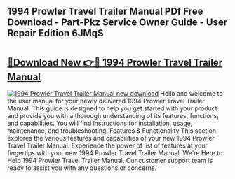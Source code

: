 ## 1994 Prowler Travel Trailer Manual PDf Free Download - Part-Pkz Service Owner Guide - User Repair Edition 6JMqS

# <h2><a href="http://bc52941.oget.top/?id=1994+Prowler+Travel+Trailer+Manual">🔗Download New 👉🔴 1994 Prowler Travel Trailer Manual</a></h2>

[![1994 Prowler Travel Trailer Manual new download](https://i.imgur.com/5g1atiW.png)](http://bc52941.oget.top/?id=1994+Prowler+Travel+Trailer+Manual)
Hello and welcome to the user manual for your newly delivered 1994 Prowler Travel Trailer Manual. This guide is designed to help you get started with your product and provide you with a thorough understanding of its features, functions, and capabilities. You will find instructions for installation, usage, maintenance, and troubleshooting. Features & Functionality This section explores the various features and capabilities of your new 1994 Prowler Travel Trailer Manual. Experience the power of list of features at your fingertips with your new 1994 Prowler Travel Trailer Manual. We're Here to Help 1994 Prowler Travel Trailer Manual. Our customer support team is ready to assist you with any questions or concerns.
